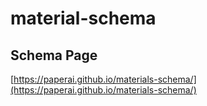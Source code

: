 # material-schema

## Schema Page

[https://paperai.github.io/materials-schema/](https://paperai.github.io/materials-schema/)

